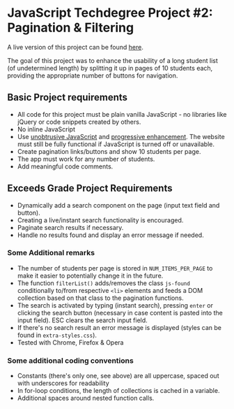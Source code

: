 # JavaScript Techdegree Project #2: Pagination & Filtering

A live version of this project can be found [here](https://rliess.github.io/js-techdegree-project2/).

The goal of this project was to enhance the usability of a long student list (of undetermined length) by splitting it up in pages of 10 students each, providing the appropriate number of buttons for navigation.


## Basic Project requirements

* All code for this project must be plain vanilla JavaScript - no libraries like jQuery or code snippets created by others.
* No inline JavaScript
* Use [unobtrusive JavaScript](https://www.w3.org/wiki/The_principles_of_unobtrusive_JavaScript) and [progressive enhancement](https://en.wikipedia.org/wiki/Progressive_enhancement#Core_principles). The website must still be fully functional if JavaScript is turned off or unavailable. 
* Create pagination links/buttons and show 10 students per page.
* The app must work for any number of students.
* Add meaningful code comments.

## Exceeds Grade Project Requirements

* Dynamically add a search component on the page (input text field and button).
* Creating a live/instant search functionality is encouraged.
* Paginate search results if necessary.
* Handle no results found and display an error message if needed.


### Some Additional remarks

* The number of students per page is stored in `NUM_ITEMS_PER_PAGE` to make it easier to potentially change it in the future.
* The function `filterList()` adds/removes the class `js-found` conditionally to/from respective `<li>` elements and feeds a DOM collection based on that class to the pagination functions. 
* The search is activated by typing (instant search), pressing `enter` or clicking the search button (necessary in case content is pasted into the input field). ESC clears the search input field.
* If there's no search result an error message is displayed (styles can be found in `extra-styles.css`).
* Tested with Chrome, Firefox & Opera
    
    
### Some additional coding conventions

* Constants (there's only one, see above) are all uppercase, spaced out with underscores for readability
* In for-loop conditions, the length of collections is cached in a variable.
* Additional spaces around nested function calls.
